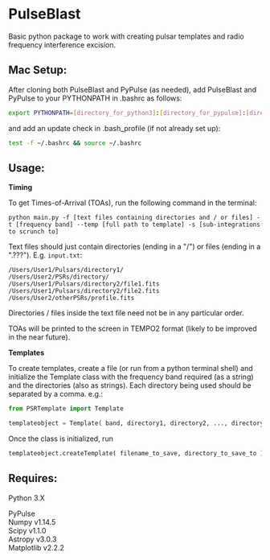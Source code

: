 # PulseBlast
Basic python package to work with creating pulsar templates and radio frequency interference excision.

## **Mac Setup:**

After cloning both PulseBlast and PyPulse (as needed), add PulseBlast and PyPulse to your PYTHONPATH in .bashrc as follows:

```bash
export PYTHONPATH=[directory_for_python3]:[directory_for_pypulse]:[directory_for_pulseblast]:$PYTHONPATH
```

and add an update check in .bash_profile (if not already set up):

```bash
test -f ~/.bashrc && source ~/.bashrc
```

## **Usage:**

**Timing**

To get Times-of-Arrival (TOAs), run the following command in the terminal:

```shell
python main.py -f [text files containing directories and / or files] -t [frequency band] --temp [full path to template] -s [sub-integrations to scrunch to]
```

Text files should just contain directories (ending in a "/") or files (ending in a ".???"). E.g. `input.txt`:

```
/Users/User1/Pulsars/directory1/
/Users/User2/PSRs/directory/
/Users/User1/Pulsars/directory2/file1.fits
/Users/User1/Pulsars/directory2/file2.fits
/Users/User2/otherPSRs/profile.fits
```

Directories / files inside the text file need not be in any particular order.

TOAs will be printed to the screen in TEMPO2 format (likely to be improved in the near future).

**Templates**

To create templates, create a file (or run from a python terminal shell) and initialize the Template class with the frequency band required (as a string) and the directories (also as strings).
Each directory being used should be separated by a comma. e.g.:

```python
from PSRTemplate import Template

templateobject = Template( band, directory1, directory2, ..., directoryN )
```

Once the class is initialized, run

```python
templateobject.createTemplate( filename_to_save, directory_to_save_to )
```

## **Requires:**  

Python 3.X  

PyPulse  
Numpy v1.14.5  
Scipy v1.1.0  
Astropy v3.0.3  
Matplotlib v2.2.2
